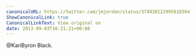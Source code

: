 ```yaml
---
canonicalURL: https://twitter.com/jmjordan/status/374930122995810304
ShowCanonicalLink: true
CanonicalLinkText: View original on
date: 2013-09-03T16:21:21+00:00
---
```

@KariByron Black.